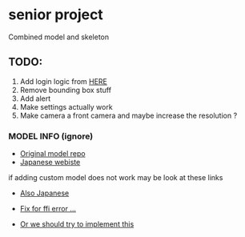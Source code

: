 # senior project

Combined model and skeleton

## TODO:

1. Add login logic from [HERE](https://github.com/thenewboston12/sp_alizhan)
2. Remove bounding box stuff
3. Add alert
4. Make settings actually work
5. Make camera a front camera and maybe increase the resolution ?

### MODEL INFO (ignore)

- [Original model repo](https://github.com/syu-kwsk/flutter_yolov5_app)
- [Japanese webiste ](https://qiita.com/syu-kwsk/items/e3126f55895444aa408b)

if adding custom model does not work may be look at these links

- [Also Japanese](https://note.com/welchi/n/n5c9da5f67fc4)
- [Fix for ffi error ...](https://github.com/am15h/tflite_flutter_plugin/issues/212)

- [Or we should try to implement this](https://github.com/am15h/object_detection_flutter)
